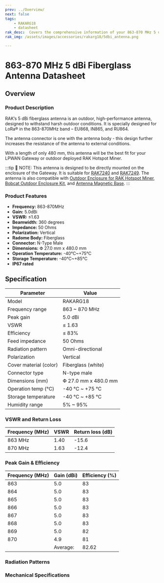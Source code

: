 ```yaml
---
prev: ../Overview/
next: false
tags: 
    - RAKARG18
    - datasheet
rak_desc:  Covers the comprehensive information of your 863-870 MHz 5 dBi Fiberglass Antenna to help you in using it. This information includes technical specifications and characteristics.
rak_img: /assets/images/accessories/rakarg18/5dbi_antenna.png

---
```


# 863-870 MHz 5 dBi Fiberglass Antenna Datasheet

## Overview

### Product Description

RAK’s 5 dBi fiberglass antenna is an outdoor, high-performance antenna, designed to withstand harsh outdoor conditions. It is specially designed for LoRa® in the 863-870MHz band – EU868, IN865, and RU864. 

The antenna connector is one with the antenna body - this design further increases the resistance of the antenna to external conditions.

With a length of only 480 mm, this antenna will be the best fit for your LPWAN Gateway or outdoor deployed RAK Hotspot Miner.

:::tip 📝 NOTE:
This antenna is designed to be directly mounted on the enclosure of the Gateway. It is suitable for [RAK7240](https://docs.rakwireless.com/Product-Categories/WisGate/RAK7240/Overview/) and [RAK7249](https://docs.rakwireless.com/Product-Categories/WisGate/RAK7249/Overview/). The antenna is also compatible with [Outdoor Enclosure for RAK Hotspot Miner](https://docs.rakwireless.com/Product-Categories/Accessories/Outdoor-Enclosure-Kit/Overview/#rak-hotspot-miner-outdoor-case), [Bobcat Outdoor Enclosure Kit](https://docs.rakwireless.com/Product-Categories/Accessories/Bobcat-Enclosure-Kit/Overview/), and [Antenna Magnetic Base](https://docs.rakwireless.com/Product-Categories/Accessories/RAKA0C52/Overview/). 
:::

### Product Features

- **Frequency:** 863-870MHz
- **Gain:** 5.0dBi
- **VSWR:** ≤1.63
- **Beamwidth:** 360 degrees
- **Impedance:** 50 Ohms
- **Polarization:** Vertical
- **Radome Body:** Fiberglass
- **Connector:** N-Type Male
- **Dimensions:** Փ 27.0 mm x 480.0 mm
- **Operation Temperature:** -40°C~+75°C
- **Storage Temperature:** -40°C~+85°C
- **IP67 rated**


## Specification

| Parameter              | Value                |
| ---------------------- | -------------------- |
| Model                  | RAKARG18             |
| Frequency range        | 863 ~ 870 MHz        |
| Peak gain              | 5.0 dBi              |
| VSWR                   | ≤ 1.63               |
| Efficiency             | ≤ 83%                |
| Feed impedance         | 50 Ohms              |
| Radiation pattern      | Omni-directional     |
| Polarization           | Vertical             |
| Cover material (color) | Fiberglass (white)  |
| Connector type         | N-type male          |
| Dimensions (mm)        | Փ 27.0 mm x 480.0 mm |
| Operation temp (°C)    | -40 °C ~ +75 °C      |
| Storage temperature    | -40 °C ~ +85 °C      |
| Humidity range         | 5% ~ 95%             |

### VSWR and Return Loss

| Frequency (MHz) | VSWR | Return loss (dB) |
| --------------- | ---- | ---------------- |
| 863 MHz         | 1.40 | -15.6            |
| 870 MHz         | 1.63 | -12.4            |

<rk-img
  src="/assets/images/accessories/rakarg18/2.png"
  width="60%"
  caption="RAKARG18 VSWR graph"
/>


### Peak Gain & Efficiency

| Frequency (MHz) | Gain (dBi) | Efficiency (%) |
| --------------- | ---------- | -------------- |
| 863             | 5.0        | 83             |
| 864             | 5.0        | 83             |
| 865             | 5.0        | 83             |
| 866             | 5.0        | 83             |
| 867             | 5.0        | 83             |
| 868             | 5.0        | 83             |
| 869             | 5.0        | 82             |
| 870             | 4.9        | 81             |
|                 | Average:   | 82.62          |

### Radiation Patterns

<rk-img
  src="/assets/images/accessories/rakarg18/3.png"
  width="60%"
  caption="RAKARG18 radiation patterns"
/> 


### Mechanical Specifications

<rk-img
  src="/assets/images/accessories/rakarg18/4.png"
  width="60%"
  caption="RAKARG18 mechanical specifications"
/> 
